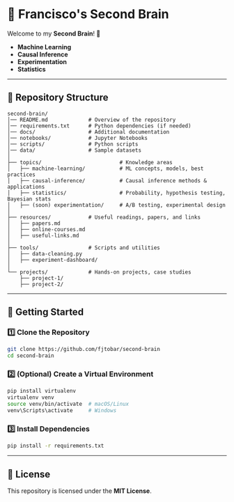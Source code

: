 # 🧠 Francisco's Second Brain

Welcome to my **Second Brain**! 🧠
- **Machine Learning**
- **Causal Inference**
- **Experimentation**
- **Statistics**

---

## 📁 Repository Structure

```
second-brain/
│── README.md             # Overview of the repository
│── requirements.txt      # Python dependencies (if needed)
│── docs/                 # Additional documentation
│── notebooks/            # Jupyter Notebooks
│── scripts/              # Python scripts
│── data/                 # Sample datasets
│
├── topics/                         # Knowledge areas
│   ├── machine-learning/           # ML concepts, models, best practices
│   ├── causal-inference/           # Causal inference methods & applications
│   ├── statistics/                 # Probability, hypothesis testing, Bayesian stats
│   ├── (soon) experimentation/     # A/B testing, experimental design
│   
├── resources/            # Useful readings, papers, and links
│   ├── papers.md
│   ├── online-courses.md
│   ├── useful-links.md
│
├── tools/                # Scripts and utilities
│   ├── data-cleaning.py
│   ├── experiment-dashboard/
│
└── projects/             # Hands-on projects, case studies
    ├── project-1/
    ├── project-2/
```

---

## 🚀 Getting Started

### 1️⃣ **Clone the Repository**
```bash
git clone https://github.com/fjtobar/second-brain
cd second-brain
```

### 2️⃣ **(Optional) Create a Virtual Environment**
```bash
pip install virtualenv
virtualenv venv
source venv/bin/activate  # macOS/Linux
venv\Scripts\activate     # Windows
```

### 3️⃣ **Install Dependencies**
```bash
pip install -r requirements.txt
```

---

## 📜 License
This repository is licensed under the **MIT License**.
